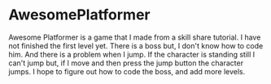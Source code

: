 # AwesomePlatformer
Awesome Platformer is a game that I made from a skill share tutorial. I have not finished the first level yet. There is a boss but, I don't know how to code him. And there is a problem when I jump. If the character is standing still I can't jump but, if I move and then press the jump button the character jumps. I hope to figure out how to code the boss, and add more levels. 
